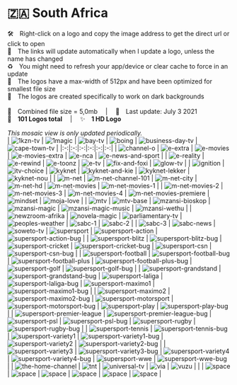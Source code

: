 🇿🇦 South Africa
===============
🛠 Right-click on a logo and copy the image address to get the direct url or click to open  
🔗 The links will update automatically when I update a logo, unless the name has changed  
♻️ You might need to refresh your app/device or clear cache to force in an update  
📐 The logos have a max-width of 512px and have been optimized for smallest file size  
🖤 The logos are created specifically to work on dark backgrounds  
   
💾 Combined file size = 5,0mb  |  📅 Last update: July 3 2021  
🎨 __101 Logos total__  |  ✨ __1 HD Logo__
   
   
*This mosaic view is only updated periodically.*  
| ![1kzn-tv] | ![1magic] | ![bay-tv] | ![boing] | ![business-day-tv] | ![cape-town-tv] |
|:-:|:-:|:-:|:-:|:-:|:-:|
| ![channel-o] | ![e-extra] | ![e-movies] | ![e-movies-extra] | ![e-nca] | ![e-news-and-sport] |
| ![e-reality] | ![e-rewind] | ![e-toonz] | ![e-tv] | ![fix-and-foxi] | ![glow-tv] |
| ![ignition] | ![itv-choice] | ![kyknet] | ![kyknet-and-kie] | ![kyknet-lekker] | ![kyknet-nou] |
| ![m-net] | ![m-net-channel-101] | ![m-net-city] | ![m-net-hd] | ![m-net-movies] | ![m-net-movies-1] |
| ![m-net-movies-2] | ![m-net-movies-3] | ![m-net-movies-4] | ![m-net-movies-premiere] | ![mindset] | ![moja-love] |
| ![mtv] | ![mtv-base] | ![mzansi-bioskop] | ![mzansi-magic] | ![mzansi-magic-music] | ![mzansi-wethu] |
| ![newzroom-afrika] | ![novela-magic] | ![parliamentary-tv] | ![peoples-weather] | ![sabc-1] | ![sabc-2] |
| ![sabc-3] | ![sabc-news] | ![soweto-tv] | ![supersport] | ![supersport-action] | ![supersport-action-bug] |
| ![supersport-blitz] | ![supersport-blitz-bug] | ![supersport-cricket] | ![supersport-cricket-bug] | ![supersport-csn] | ![supersport-csn-bug] |
| ![supersport-football] | ![supersport-football-bug] | ![supersport-football-plus] | ![supersport-football-plus-bug] | ![supersport-golf] | ![supersport-golf-bug] |
| ![supersport-grandstand] | ![supersport-grandstand-bug] | ![supersport-laliga] | ![supersport-laliga-bug] | ![supersport-maximo1] | ![supersport-maximo1-bug] |
| ![supersport-maximo2] | ![supersport-maximo2-bug] | ![supersport-motorsport] | ![supersport-motorsport-bug] | ![supersport-play] | ![supersport-play-bug] |
| ![supersport-premier-league] | ![supersport-premier-league-bug] | ![supersport-psl] | ![supersport-psl-bug] | ![supersport-rugby] | ![supersport-rugby-bug] |
| ![supersport-tennis] | ![supersport-tennis-bug] | ![supersport-variety1] | ![supersport-variety1-bug] | ![supersport-variety2] | ![supersport-variety2-bug] |
| ![supersport-variety3] | ![supersport-variety3-bug] | ![supersport-variety4] | ![supersport-variety4-bug] | ![supersport-wwe] | ![supersport-wwe-bug] |
| ![the-home-channel] | ![tnt] | ![universal-tv] | ![via] | ![vuzu] |  |
| ![space] | ![space] | ![space] | ![space] | ![space] | ![space] |

[1kzn-tv]:https://raw.githubusercontent.com/Tapiosinn/tv-logos/master/countries/south-africa/1kzn-tv-za.png
[1magic]:https://raw.githubusercontent.com/Tapiosinn/tv-logos/master/countries/south-africa/1magic-za.png
[bay-tv]:https://raw.githubusercontent.com/Tapiosinn/tv-logos/master/countries/south-africa/bay-tv-za.png
[boing]:https://raw.githubusercontent.com/Tapiosinn/tv-logos/master/countries/south-africa/boing-za.png
[business-day-tv]:https://raw.githubusercontent.com/Tapiosinn/tv-logos/master/countries/south-africa/business-day-tv-za.png
[cape-town-tv]:https://raw.githubusercontent.com/Tapiosinn/tv-logos/master/countries/south-africa/cape-town-tv-za.png
[channel-o]:https://raw.githubusercontent.com/Tapiosinn/tv-logos/master/countries/south-africa/channel-o-za.png
[e-extra]:https://raw.githubusercontent.com/Tapiosinn/tv-logos/master/countries/south-africa/e-extra-za.png
[e-movies]:https://raw.githubusercontent.com/Tapiosinn/tv-logos/master/countries/south-africa/e-movies-za.png
[e-movies-extra]:https://raw.githubusercontent.com/Tapiosinn/tv-logos/master/countries/south-africa/e-movies-extra-za.png
[e-nca]:https://raw.githubusercontent.com/Tapiosinn/tv-logos/master/countries/south-africa/e-nca-za.png
[e-news-and-sport]:https://raw.githubusercontent.com/Tapiosinn/tv-logos/master/countries/south-africa/e-news-and-sport-za.png
[e-reality]:https://raw.githubusercontent.com/Tapiosinn/tv-logos/master/countries/south-africa/e-reality-za.png
[e-rewind]:https://raw.githubusercontent.com/Tapiosinn/tv-logos/master/countries/south-africa/e-rewind-za.png
[e-toonz]:https://raw.githubusercontent.com/Tapiosinn/tv-logos/master/countries/south-africa/e-toonz-za.png
[e-tv]:https://raw.githubusercontent.com/Tapiosinn/tv-logos/master/countries/south-africa/e-tv-za.png
[fix-and-foxi]:https://raw.githubusercontent.com/Tapiosinn/tv-logos/master/countries/south-africa/fix-and-foxi-za.png
[glow-tv]:https://raw.githubusercontent.com/Tapiosinn/tv-logos/master/countries/south-africa/glow-tv-za.png
[ignition]:https://raw.githubusercontent.com/Tapiosinn/tv-logos/master/countries/south-africa/ignition-za.png
[itv-choice]:https://raw.githubusercontent.com/Tapiosinn/tv-logos/master/countries/south-africa/itv-choice-za.png
[kyknet]:https://raw.githubusercontent.com/Tapiosinn/tv-logos/master/countries/south-africa/kyknet-za.png
[kyknet-and-kie]:https://raw.githubusercontent.com/Tapiosinn/tv-logos/master/countries/south-africa/kyknet-and-kie-za.png
[kyknet-lekker]:https://raw.githubusercontent.com/Tapiosinn/tv-logos/master/countries/south-africa/kyknet-lekker-za.png
[kyknet-nou]:https://raw.githubusercontent.com/Tapiosinn/tv-logos/master/countries/south-africa/kyknet-nou-za.png
[m-net]:https://raw.githubusercontent.com/Tapiosinn/tv-logos/master/countries/south-africa/m-net-za.png
[m-net-channel-101]:https://raw.githubusercontent.com/Tapiosinn/tv-logos/master/countries/south-africa/m-net-channel-101-za.png
[m-net-city]:https://raw.githubusercontent.com/Tapiosinn/tv-logos/master/countries/south-africa/m-net-city-za.png
[m-net-hd]:https://raw.githubusercontent.com/Tapiosinn/tv-logos/master/countries/south-africa/m-net-hd-za.png
[m-net-movies]:https://raw.githubusercontent.com/Tapiosinn/tv-logos/master/countries/south-africa/m-net-movies-za.png
[m-net-movies-1]:https://raw.githubusercontent.com/Tapiosinn/tv-logos/master/countries/south-africa/m-net-movies-1-za.png
[m-net-movies-2]:https://raw.githubusercontent.com/Tapiosinn/tv-logos/master/countries/south-africa/m-net-movies-2-za.png
[m-net-movies-3]:https://raw.githubusercontent.com/Tapiosinn/tv-logos/master/countries/south-africa/m-net-movies-3-za.png
[m-net-movies-4]:https://raw.githubusercontent.com/Tapiosinn/tv-logos/master/countries/south-africa/m-net-movies-4-za.png
[m-net-movies-premiere]:https://raw.githubusercontent.com/Tapiosinn/tv-logos/master/countries/south-africa/m-net-movies-premiere-za.png
[mindset]:https://raw.githubusercontent.com/Tapiosinn/tv-logos/master/countries/south-africa/mindset-za.png
[moja-love]:https://raw.githubusercontent.com/Tapiosinn/tv-logos/master/countries/south-africa/moja-love-za.png
[mtv]:https://raw.githubusercontent.com/Tapiosinn/tv-logos/master/countries/south-africa/mtv-za.png
[mtv-base]:https://raw.githubusercontent.com/Tapiosinn/tv-logos/master/countries/south-africa/mtv-base-za.png
[mzansi-bioskop]:https://raw.githubusercontent.com/Tapiosinn/tv-logos/master/countries/south-africa/mzansi-bioskop-za.png
[mzansi-magic]:https://raw.githubusercontent.com/Tapiosinn/tv-logos/master/countries/south-africa/mzansi-magic-za.png
[mzansi-magic-music]:https://raw.githubusercontent.com/Tapiosinn/tv-logos/master/countries/south-africa/mzansi-magic-music-za.png
[mzansi-wethu]:https://raw.githubusercontent.com/Tapiosinn/tv-logos/master/countries/south-africa/mzansi-wethu-za.png
[newzroom-afrika]:https://raw.githubusercontent.com/Tapiosinn/tv-logos/master/countries/south-africa/newzroom-afrika-za.png
[novela-magic]:https://raw.githubusercontent.com/Tapiosinn/tv-logos/master/countries/south-africa/novela-magic-za.png
[parliamentary-tv]:https://raw.githubusercontent.com/Tapiosinn/tv-logos/master/countries/south-africa/parliamentary-tv-za.png
[peoples-weather]:https://raw.githubusercontent.com/Tapiosinn/tv-logos/master/countries/south-africa/peoples-weather-za.png
[sabc-1]:https://raw.githubusercontent.com/Tapiosinn/tv-logos/master/countries/south-africa/sabc-1-za.png
[sabc-2]:https://raw.githubusercontent.com/Tapiosinn/tv-logos/master/countries/south-africa/sabc-2-za.png
[sabc-3]:https://raw.githubusercontent.com/Tapiosinn/tv-logos/master/countries/south-africa/sabc-3-za.png
[sabc-news]:https://raw.githubusercontent.com/Tapiosinn/tv-logos/master/countries/south-africa/sabc-news-za.png
[soweto-tv]:https://raw.githubusercontent.com/Tapiosinn/tv-logos/master/countries/south-africa/soweto-tv-za.png
[supersport]:https://raw.githubusercontent.com/Tapiosinn/tv-logos/master/countries/south-africa/supersport-za.png
[supersport-action]:https://raw.githubusercontent.com/Tapiosinn/tv-logos/master/countries/south-africa/supersport-action-za.png
[supersport-action-bug]:https://raw.githubusercontent.com/Tapiosinn/tv-logos/master/countries/south-africa/screen-bug/supersport-action-bug-za.png
[supersport-blitz]:https://raw.githubusercontent.com/Tapiosinn/tv-logos/master/countries/south-africa/supersport-blitz-za.png
[supersport-blitz-bug]:https://raw.githubusercontent.com/Tapiosinn/tv-logos/master/countries/south-africa/screen-bug/supersport-blitz-bug-za.png
[supersport-cricket]:https://raw.githubusercontent.com/Tapiosinn/tv-logos/master/countries/south-africa/supersport-cricket-za.png
[supersport-cricket-bug]:https://raw.githubusercontent.com/Tapiosinn/tv-logos/master/countries/south-africa/screen-bug/supersport-cricket-bug-za.png
[supersport-csn]:https://raw.githubusercontent.com/Tapiosinn/tv-logos/master/countries/south-africa/supersport-csn-za.png
[supersport-csn-bug]:https://raw.githubusercontent.com/Tapiosinn/tv-logos/master/countries/south-africa/screen-bug/supersport-csn-bug-za.png
[supersport-football]:https://raw.githubusercontent.com/Tapiosinn/tv-logos/master/countries/south-africa/supersport-football-za.png
[supersport-football-bug]:https://raw.githubusercontent.com/Tapiosinn/tv-logos/master/countries/south-africa/screen-bug/supersport-football-bug-za.png
[supersport-football-plus]:https://raw.githubusercontent.com/Tapiosinn/tv-logos/master/countries/south-africa/supersport-football-plus-za.png
[supersport-football-plus-bug]:https://raw.githubusercontent.com/Tapiosinn/tv-logos/master/countries/south-africa/screen-bug/supersport-football-plus-bug-za.png
[supersport-golf]:https://raw.githubusercontent.com/Tapiosinn/tv-logos/master/countries/south-africa/supersport-golf-za.png
[supersport-golf-bug]:https://raw.githubusercontent.com/Tapiosinn/tv-logos/master/countries/south-africa/screen-bug/supersport-golf-bug-za.png
[supersport-grandstand]:https://raw.githubusercontent.com/Tapiosinn/tv-logos/master/countries/south-africa/supersport-grandstand-za.png
[supersport-grandstand-bug]:https://raw.githubusercontent.com/Tapiosinn/tv-logos/master/countries/south-africa/screen-bug/supersport-grandstand-bug-za.png
[supersport-laliga]:https://raw.githubusercontent.com/Tapiosinn/tv-logos/master/countries/south-africa/supersport-laliga-za.png
[supersport-laliga-bug]:https://raw.githubusercontent.com/Tapiosinn/tv-logos/master/countries/south-africa/screen-bug/supersport-laliga-bug-za.png
[supersport-maximo1]:https://raw.githubusercontent.com/Tapiosinn/tv-logos/master/countries/south-africa/supersport-maximo1-za.png
[supersport-maximo1-bug]:https://raw.githubusercontent.com/Tapiosinn/tv-logos/master/countries/south-africa/screen-bug/supersport-maximo1-bug-za.png
[supersport-maximo2]:https://raw.githubusercontent.com/Tapiosinn/tv-logos/master/countries/south-africa/supersport-maximo2-za.png
[supersport-maximo2-bug]:https://raw.githubusercontent.com/Tapiosinn/tv-logos/master/countries/south-africa/screen-bug/supersport-maximo2-bug-za.png
[supersport-motorsport]:https://raw.githubusercontent.com/Tapiosinn/tv-logos/master/countries/south-africa/supersport-motorsport-za.png
[supersport-motorsport-bug]:https://raw.githubusercontent.com/Tapiosinn/tv-logos/master/countries/south-africa/screen-bug/supersport-motorsport-bug-za.png
[supersport-play]:https://raw.githubusercontent.com/Tapiosinn/tv-logos/master/countries/south-africa/supersport-play-za.png
[supersport-play-bug]:https://raw.githubusercontent.com/Tapiosinn/tv-logos/master/countries/south-africa/screen-bug/supersport-play-bug-za.png
[supersport-premier-league]:https://raw.githubusercontent.com/Tapiosinn/tv-logos/master/countries/south-africa/supersport-premier-league-za.png
[supersport-premier-league-bug]:https://raw.githubusercontent.com/Tapiosinn/tv-logos/master/countries/south-africa/screen-bug/supersport-premier-league-bug-za.png
[supersport-psl]:https://raw.githubusercontent.com/Tapiosinn/tv-logos/master/countries/south-africa/supersport-psl-za.png
[supersport-psl-bug]:https://raw.githubusercontent.com/Tapiosinn/tv-logos/master/countries/south-africa/screen-bug/supersport-psl-bug-za.png
[supersport-rugby]:https://raw.githubusercontent.com/Tapiosinn/tv-logos/master/countries/south-africa/supersport-rugby-za.png
[supersport-rugby-bug]:https://raw.githubusercontent.com/Tapiosinn/tv-logos/master/countries/south-africa/screen-bug/supersport-rugby-bug-za.png
[supersport-tennis]:https://raw.githubusercontent.com/Tapiosinn/tv-logos/master/countries/south-africa/supersport-tennis-za.png
[supersport-tennis-bug]:https://raw.githubusercontent.com/Tapiosinn/tv-logos/master/countries/south-africa/screen-bug/supersport-tennis-bug-za.png
[supersport-variety1]:https://raw.githubusercontent.com/Tapiosinn/tv-logos/master/countries/south-africa/supersport-variety1-za.png
[supersport-variety1-bug]:https://raw.githubusercontent.com/Tapiosinn/tv-logos/master/countries/south-africa/screen-bug/supersport-variety1-bug-za.png
[supersport-variety2]:https://raw.githubusercontent.com/Tapiosinn/tv-logos/master/countries/south-africa/supersport-variety2-za.png
[supersport-variety2-bug]:https://raw.githubusercontent.com/Tapiosinn/tv-logos/master/countries/south-africa/screen-bug/supersport-variety2-bug-za.png
[supersport-variety3]:https://raw.githubusercontent.com/Tapiosinn/tv-logos/master/countries/south-africa/supersport-variety3-za.png
[supersport-variety3-bug]:https://raw.githubusercontent.com/Tapiosinn/tv-logos/master/countries/south-africa/screen-bug/supersport-variety3-bug-za.png
[supersport-variety4]:https://raw.githubusercontent.com/Tapiosinn/tv-logos/master/countries/south-africa/supersport-variety4-za.png
[supersport-variety4-bug]:https://raw.githubusercontent.com/Tapiosinn/tv-logos/master/countries/south-africa/screen-bug/supersport-variety4-bug-za.png
[supersport-wwe]:https://raw.githubusercontent.com/Tapiosinn/tv-logos/master/countries/south-africa/supersport-wwe-za.png
[supersport-wwe-bug]:https://raw.githubusercontent.com/Tapiosinn/tv-logos/master/countries/south-africa/screen-bug/supersport-wwe-bug-za.png
[the-home-channel]:https://raw.githubusercontent.com/Tapiosinn/tv-logos/master/countries/south-africa/the-home-channel-za.png
[tnt]:https://raw.githubusercontent.com/Tapiosinn/tv-logos/master/countries/south-africa/tnt-za.png
[universal-tv]:https://raw.githubusercontent.com/Tapiosinn/tv-logos/master/countries/south-africa/universal-tv-za.png
[via]:https://raw.githubusercontent.com/Tapiosinn/tv-logos/master/countries/south-africa/via-za.png
[vuzu]:https://raw.githubusercontent.com/Tapiosinn/tv-logos/master/countries/south-africa/vuzu-za.png

[space]:https://github.com/Tapiosinn/tv-logos/blob/master/misc/%CE%A9/space-1500.png

